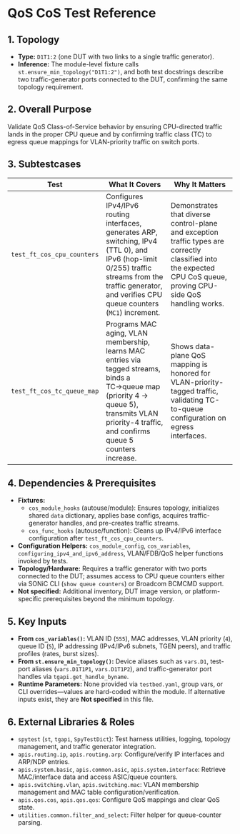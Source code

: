 # QoS CoS Test Reference

## 1. Topology
- **Type:** `D1T1:2` (one DUT with two links to a single traffic generator).
- **Inference:** The module-level fixture calls `st.ensure_min_topology("D1T1:2")`, and both test docstrings describe two traffic-generator ports connected to the DUT, confirming the same topology requirement.

## 2. Overall Purpose
Validate QoS Class-of-Service behavior by ensuring CPU-directed traffic lands in the proper CPU queue and by confirming traffic class (TC) to egress queue mappings for VLAN-priority traffic on switch ports.

## 3. Subtestcases
| Test | What It Covers | Why It Matters |
| --- | --- | --- |
| `test_ft_cos_cpu_counters` | Configures IPv4/IPv6 routing interfaces, generates ARP, switching, IPv4 (TTL 0), and IPv6 (hop-limit 0/255) traffic streams from the traffic generator, and verifies CPU queue counters (`MC1`) increment. | Demonstrates that diverse control-plane and exception traffic types are correctly classified into the expected CPU CoS queue, proving CPU-side QoS handling works.
| `test_ft_cos_tc_queue_map` | Programs MAC aging, VLAN membership, learns MAC entries via tagged streams, binds a TC→queue map (priority 4 → queue 5), transmits VLAN priority-4 traffic, and confirms queue 5 counters increase. | Shows data-plane QoS mapping is honored for VLAN-priority-tagged traffic, validating TC-to-queue configuration on egress interfaces.

## 4. Dependencies & Prerequisites
- **Fixtures:**
  - `cos_module_hooks` (autouse/module): Ensures topology, initializes shared `data` dictionary, applies base configs, acquires traffic-generator handles, and pre-creates traffic streams.
  - `cos_func_hooks` (autouse/function): Cleans up IPv4/IPv6 interface configuration after `test_ft_cos_cpu_counters`.
- **Configuration Helpers:** `cos_module_config`, `cos_variables`, `configuring_ipv4_and_ipv6_address`, VLAN/FDB/QoS helper functions invoked by tests.
- **Topology/Hardware:** Requires a traffic generator with two ports connected to the DUT; assumes access to CPU queue counters either via SONiC CLI (`show queue counters`) or Broadcom BCMCMD support.
- **Not specified:** Additional inventory, DUT image version, or platform-specific prerequisites beyond the minimum topology.

## 5. Key Inputs
- **From `cos_variables()`:** VLAN ID (`555`), MAC addresses, VLAN priority (`4`), queue ID (`5`), IP addressing (IPv4/IPv6 subnets, TGEN peers), and traffic profiles (rates, burst sizes).
- **From `st.ensure_min_topology()`:** Device aliases such as `vars.D1`, test-port aliases (`vars.D1T1P1`, `vars.D1T1P2`), and traffic-generator port handles via `tgapi.get_handle_byname`.
- **Runtime Parameters:** None provided via `testbed.yaml`, group vars, or CLI overrides—values are hard-coded within the module. If alternative inputs exist, they are **Not specified** in this file.

## 6. External Libraries & Roles
- `spytest` (`st`, `tgapi`, `SpyTestDict`): Test harness utilities, logging, topology management, and traffic generator integration.
- `apis.routing.ip`, `apis.routing.arp`: Configure/verify IP interfaces and ARP/NDP entries.
- `apis.system.basic`, `apis.common.asic`, `apis.system.interface`: Retrieve MAC/interface data and access ASIC/queue counters.
- `apis.switching.vlan`, `apis.switching.mac`: VLAN membership management and MAC table configuration/verification.
- `apis.qos.cos`, `apis.qos.qos`: Configure QoS mappings and clear QoS state.
- `utilities.common.filter_and_select`: Filter helper for queue-counter parsing.

